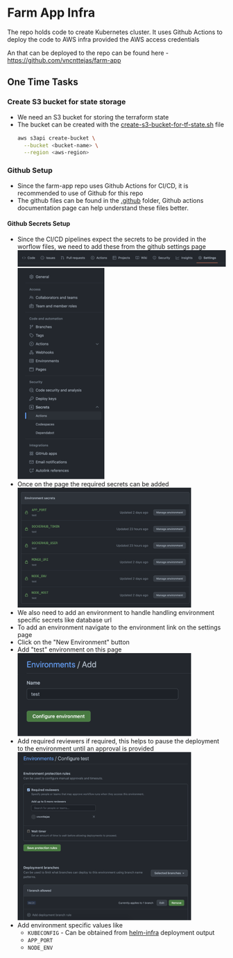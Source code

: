 # Farm App Infra

The repo holds code to create Kubernetes cluster. It uses Github Actions to deploy the code to AWS infra provided the AWS access credentials

An that can be deployed to the repo can be found here - https://github.com/vncnttejas/farm-app

## One Time Tasks

### Create S3 bucket for state storage
- We need an S3 bucket for storing the terraform state
- The bucket can be created with the [create-s3-bucket-for-tf-state.sh](./scripts/create-s3-bucket-for-tf-state.sh) file
  ```bash
  aws s3api create-bucket \
    --bucket <bucket-name> \
    --region <aws-region>
  ```

### Github Setup
- Since the farm-app repo uses Github Actions for CI/CD, it is recommended to use of Github for this repo
- The github files can be found in the [.github](./github/workflows) folder, Github actions documentation page can help understand these files better.

#### Github Secrets Setup
- Since the CI/CD pipelines expect the secrets to be provided in the worflow files, we need to add these from the github settings page<br>
  <img src="./docs/images/settings-link.png" width="800px" /><br>
  <img src="./docs/images/secret-actions.png" width="200px" /><br>
- Once on the page the required secrets can be added<br>
  <img src="./docs/images/env-secrets.png" width="400px" /><br>
- We also need to add an environment to handle handling environment specific secrets like database url
- To add an environment navigate to the environment link on the settings page
- Click on the "New Environment" button
- Add "test" environment on this page<br>
  <img src="./docs/images/add-test-env.png" width="400px" /><br>
- Add required reviewers if required, this helps to pause the deployment to the environment until an approval is provided<br>
  <img src="./docs/images/required-reviewers.png" width="400px" /><br>
- Add environment specific values like
  - `KUBECONFIG` - Can be obtained from [helm-infra](.) deployment output
  - `APP_PORT`
  - `NODE_ENV`

